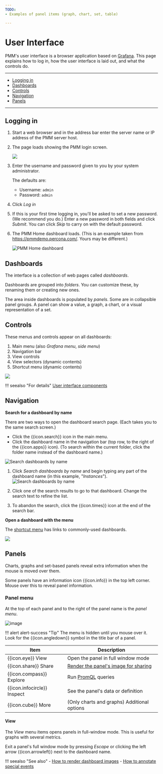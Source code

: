 ```yaml
---
TODO:
- Examples of panel items (graph, chart, set, table)

---
```


# User Interface

PMM's user interface is a browser application based on [Grafana][Grafana]. This page explains how to log in, how the user interface is laid out, and what the controls do.

[Grafana]: https://grafana.com/docs/grafana/latest/

---

- [Logging in](#logging-in)
- [Dashboards](#dashboards)
- [Controls](#controls)
- [Navigation](#navigation)
- [Panels](#panels)

---

## Logging in

1. Start a web browser and in the address bar enter the server name or IP address of the PMM server host.

2. The page loads showing the PMM login screen.

    ![](../_images/PMM_Login.jpg)

3. Enter the username and password given to you by your system administrator.

    The defaults are:

    - Username: `admin`
    - Password: `admin`

4. Click *Log in*

5. If this is your first time logging in, you'll be asked to set a new password. (We recommend you do.) Enter a new password in both fields and click *Submit*. You can click *Skip* to carry on with the default password.

6. The PMM Home dashboard loads. (This is an example taken from <https://pmmdemo.percona.com/>. Yours may be different.)

    ![PMM Home dashboard](../_images/PMM_Home_Dashboard_TALL.jpg)

## Dashboards

The interface is a collection of web pages called *dashboards*.

Dashboards are grouped into *folders*. You can customize these, by renaming them or creating new ones.

The area inside dashboards is populated by *panels*. Some are in collapsible panel groups. A panel can show a value, a graph, a chart, or a visual representation of a set.

## Controls

These menus and controls appear on all dashboards:

1. Main menu  (also *Grafana menu*, *side menu*)
2. Navigation bar
3. View controls
4. View selectors (dynamic contents)
5. Shortcut menu (dynamic contents)

![](../_images/PMM_Home_Dashboard_TALL_Numbered.png)

!!! seealso "For details"
	[User interface components](../details/interface.md)

## Navigation

**Search for a dashboard by name**

There are two ways to open the dashboard search page. (Each takes you to the same search screen.)

- Click the {{icon.search}} icon in the main menu.
- Click the dashboard name in the navigation bar (top row, to the right of the {{icon.apps}} icon). (To search within the current folder, click the folder name instead of the dashboard name.)

![Search dashboards by name](../_images/PMM_Home_Dashboard_Search.jpg)

1. Click *Search dashboards by name* and begin typing any part of the dashboard name (in this example, "*Instances*").
    ![Search dashboards by name](../_images/PMM_Home_Dashboard_Search_String.jpg)

2. Click one of the search results to go to that dashboard. Change the search text to refine the list.

3. To abandon the search, click the {{icon.times}} icon at the end of the search bar.

**Open a dashboard with the menu**

The [shortcut menu](#shortcut-menu) has links to commonly-used dashboards.

![](../_images/PMM_Home_Dashboard_Menus_Submenu_Bar.jpg)

## Panels

Charts, graphs and set-based panels reveal extra information when the mouse is moved over them.

Some panels have an information icon {{icon.info}} in the top left corner. Mouse over this to reveal panel information.

### Panel menu

At the top of each panel and to the right of the panel name is the *panel menu*.

![image](../_images/PMM_Common_Panel_Menu_Open.jpg)


!!! alert alert-success "Tip"
    The menu is hidden until you mouse over it. Look for the {{icon.angledown}} symbol in the title bar of a panel.


| Item                          | Description                                                                         |
| ----------------------------- | ----------------------------------------------------------------------------------- |
| {{icon.eye}} View             | Open the panel in full window mode                                                  |
| {{icon.share}} Share          | [Render the panel's image for sharing](#rendering-dashboard-images)                 |
| {{icon.compass}} Explore      | Run [PromQL](https://prometheus.io/docs/prometheus/latest/querying/basics/) queries |
| {{icon.infocircle}} Inspect   | See the panel's data or definition                                                  |
| {{icon.cube}} More            | (Only charts and graphs) Additional options                                         |

#### View

The *View* menu items opens panels in full-window mode. This is useful for graphs with several metrics.

Exit a panel's full window mode by pressing *Escape* or clicking the left arrow {{icon.arrowleft}} next to the dashboard name.










!!! seealso "See also"
	- [How to render dashboard images](../how-to/render-dashboard-images.md)
	- [How to annotate special events](../how-to/annotate.md)
